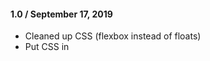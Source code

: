 #### 1.0 / September 17, 2019
* Cleaned up CSS (flexbox instead of floats)
* Put CSS in <style>-tags in page
* Removed unnecessary checks
* Removed ob_start() and put it all into nice strings
* Removed extra paragraph tags surrounding shortcode-tags
* Changed description to ce clearer on usage

#### 0.4.1 / June 8, 2019
* Waarschuwing toegevoegd: geen wijzigingen maken op mk24.nl, alleen op Github

#### 0.4 / June 8, 2019
* Added changelog

#### 0.3 / June 8, 2019
* Move to Github

#### 0.2 / March 15, 2019
* Little clean up for new site

#### 0.1
* Initial release
